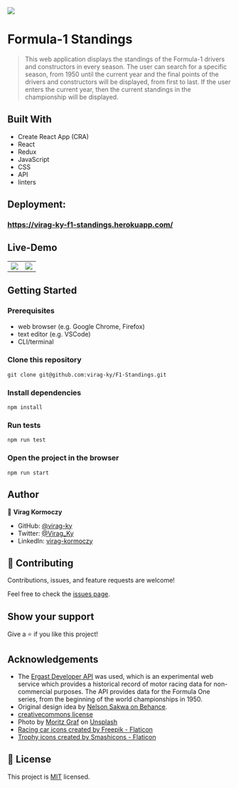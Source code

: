 ![](https://img.shields.io/badge/Microverse-blueviolet)

# Formula-1 Standings

> This web application displays the standings of the Formula-1 drivers and constructors in every season. The user can search for a specific season, from 1950 until the current year and the final points of the drivers and constructors will be displayed, from first to last. If the user enters the current year, then the current standings in the championship will be displayed.

## Built With

- Create React App (CRA)
- React
- Redux
- JavaScript
- CSS
- API
- linters

## Deployment:
### https://virag-ky-f1-standings.herokuapp.com/

## Live-Demo
<div align="center">
<table>
 <tr>
   <td>
    <img src='https://user-images.githubusercontent.com/79658534/181239668-8856365d-2fae-45c0-a4b7-0373e1696b8f.png'>
   </td>
  <td>
    <img src="https://user-images.githubusercontent.com/79658534/181239689-b7d50e4c-e68d-4f5f-b80f-8b1e4ea3011c.png">
   </td>
  </tr>
</table>
</div>

## Getting Started

### Prerequisites

- web browser (e.g. Google Chrome, Firefox)
- text editor (e.g. VSCode)
- CLI/terminal

### Clone this repository

```
git clone git@github.com:virag-ky/F1-Standings.git
```

### Install dependencies

```
npm install
```

### Run tests

```
npm run test
```

### Open the project in the browser

```
npm run start
```

## Author

👤 **Virag Kormoczy**

- GitHub: [@virag-ky](https://github.com/virag-ky)
- Twitter: [@Virag_Ky](https://twitter.com/Virag_Ky)
- LinkedIn: [virag-kormoczy](https://linkedin.com/in/virag-kormoczy)

## 🤝 Contributing

Contributions, issues, and feature requests are welcome!

Feel free to check the [issues page](../../issues/).

## Show your support

Give a ⭐️ if you like this project!

## Acknowledgements

- The [Ergast Developer API](http://ergast.com/mrd/) was used, which is an experimental web service which provides a historical record of motor racing data for non-commercial purposes. The API provides data for the Formula One series, from the beginning of the world championships in 1950.
- Original design idea by [Nelson Sakwa on Behance](https://www.behance.net/sakwadesignstudio).
- [creativecommons license](https://creativecommons.org/licenses/by-nc/4.0/)
- Photo by <a href="https://unsplash.com/@moritzgrf?utm_source=unsplash&utm_medium=referral&utm_content=creditCopyText">Moritz Graf</a> on <a href="https://unsplash.com/s/photos/red-bull-f1?utm_source=unsplash&utm_medium=referral&utm_content=creditCopyText">Unsplash</a>
- <a href="https://www.flaticon.com/free-icons/racing-car" title="racing car icons">Racing car icons created by Freepik - Flaticon</a>
- <a href="https://www.flaticon.com/free-icons/trophy" title="trophy icons">Trophy icons created by Smashicons - Flaticon</a>

## 📝 License

This project is [MIT](./MIT.md) licensed.
